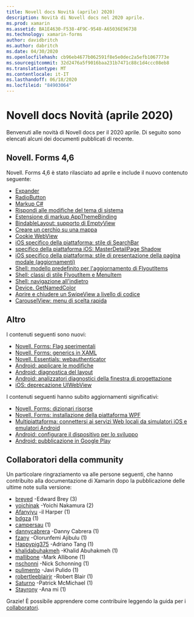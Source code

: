 ```yaml
---
title: Novell docs Novità (aprile) 2020)
description: Novità di Novell docs nel 2020 aprile.
ms.prod: xamarin
ms.assetid: BA1E4630-F538-4F9C-9548-A65036E96738
ms.technology: xamarin-forms
author: davidbritch
ms.author: dabritch
ms.date: 04/30/2020
ms.openlocfilehash: cb96eb4677b062591f8e5e0dec2a5efb1067773e
ms.sourcegitcommit: 32d2476a5f9016baa231b7471c88c1d4ccc08eb8
ms.translationtype: MT
ms.contentlocale: it-IT
ms.lasthandoff: 06/18/2020
ms.locfileid: "84903064"
---
```

# <a name="xamarin-docs-whats-new-april-2020"></a>Novell docs Novità (aprile 2020)

Benvenuti alle novità di Novell docs per il 2020 aprile. Di seguito sono elencati alcuni dei documenti pubblicati di recente.

## <a name="xamarinforms-46"></a>Novell. Forms 4,6

Novell. Forms 4,6 è stato rilasciato ad aprile e include il nuovo contenuto seguente:

- [Expander](~/xamarin-forms/user-interface/expander.md)
- [RadioButton](~/xamarin-forms/user-interface/radiobutton.md)
- [Markup C#](~/xamarin-forms/user-interface/csharp-markup.md)
- [Rispondi alle modifiche del tema di sistema](~/xamarin-forms/user-interface/theming/system-theme-changes.md)
- [Estensione di markup AppThemeBinding](~/xamarin-forms/xaml/markup-extensions/consuming.md#appthemebinding-markup-extension)
- [BindableLayout: supporto di EmptyView](~/xamarin-forms/user-interface/layouts/bindable-layouts.md)
- [Creare un cerchio su una mappa](~/xamarin-forms/user-interface/map/polygons.md#create-a-circle)
- [Cookie WebView](~/xamarin-forms/user-interface/webview.md#cookies)
- [iOS specifico della piattaforma: stile di SearchBar](~/xamarin-forms/platform/ios/searchbar-style.md)
- [specifico della piattaforma iOS: MasterDetailPage Shadow](~/xamarin-forms/platform/ios/masterdetailpage-shadow.md)
- [iOS specifico della piattaforma: stile di presentazione della pagina modale (aggiornamenti)](~/xamarin-forms/platform/ios/page-presentation-style.md)
- [Shell: modello predefinito per l'aggiornamento di FlyoutItems](~/xamarin-forms/app-fundamentals/shell/flyout.md#default-template-for-flyoutitems)
- [Shell: classi di stile FlyoutItem e MenuItem](~/xamarin-forms/app-fundamentals/shell/flyout.md#flyoutitem-and-menuitem-style-classes)
- [Shell: navigazione all'indietro](~/xamarin-forms/app-fundamentals/shell/navigation.md#backwards-navigation)
- [Device. GetNamedColor](~/xamarin-forms/platform/device.md#devicegetnamedcolor)
- [Aprire e chiudere un SwipeView a livello di codice](~/xamarin-forms/user-interface/swipeview.md#open-and-close-a-swipeview-programmatically)
- [CarouselView: menu di scelta rapida](~/xamarin-forms/user-interface/carouselview/populate-data.md#context-menus)

## <a name="other"></a>Altro

I contenuti seguenti sono nuovi:

- [Novell. Forms: Flag sperimentali](~/xamarin-forms/internals/experimental-flags.md)
- [Novell. Forms: generics in XAML](~/xamarin-forms/xaml/generics.md)
- [Novell. Essentials: webauthenticator](~/essentials/web-authenticator.md?context=xamarin%2Fxamarin-forms)
- [Android: applicare le modifiche](~/android/deploy-test/apply-changes.md)
- [Android: diagnostica del layout](~/android/user-interface/android-designer/diagnostics.md)
- [Android: analizzatori diagnostici della finestra di progettazione](~/android/user-interface/android-designer/diagnostic-analyzers.md)
- [iOS: deprecazione UIWebView](~/ios/user-interface/controls/webview.md#uiwebview-deprecation)

I contenuti seguenti hanno subito aggiornamenti significativi:

- [Novell. Forms: dizionari risorse](~/xamarin-forms/xaml/resource-dictionaries.md)
- [Novell. Forms: installazione della piattaforma WPF](~/xamarin-forms/platform/other/wpf.md)
- [Multipiattaforma: connettersi ai servizi Web locali da simulatori iOS e emulatori Android](~/cross-platform/deploy-test/connect-to-local-web-services.md)
- [Android: configurare il dispositivo per lo sviluppo](~/android/get-started/installation/set-up-device-for-development.md)
- [Android: pubblicazione in Google Play](~/android/deploy-test/publishing/publishing-to-google-play/index.md)

## <a name="community-contributors"></a>Collaboratori della community

Un particolare ringraziamento va alle persone seguenti, che hanno contribuito alla documentazione di Xamarin dopo la pubblicazione delle ultime note sulla versione:

- [breyed](https://github.com/breyed) -Edward Brey (3)
- [yoichinak](https://github.com/yoichinak) -Yoichi Nakamura (2)
- [Afanyiyu](https://github.com/Afanyiyu) -il Harper (1)
- [bdgza](https://github.com/bdgza) (1)
- [campersau](https://github.com/campersau) (1)
- [dannycabrera](https://github.com/dannycabrera) -Danny Cabrera (1)
- [fzany](https://github.com/fzany) -Olorunfemi Ajibulu (1)
- [Happypig375](https://github.com/Happypig375) -Adriano Tang (1)
- [khalidabuhakmeh](https://github.com/khalidabuhakmeh) -Khalid Abuhakmeh (1)
- [mallibone](https://github.com/mallibone) -Mark Allibone (1)
- [nschonni](https://github.com/nschonni) -Nick Schonning (1)
- [pulimento](https://github.com/pulimento) -Javi Pulido (1)
- [robertleeblairjr](https://github.com/robertleeblairjr) -Robert Blair (1)
- [Saturno](https://github.com/Saturn) -Patrick McMichael (1)
- [Stayrony](https://github.com/Stayrony) -Ana mi (1)

Grazie! È possibile apprendere come contribuire leggendo la guida per i [collaboratori](https://github.com/MicrosoftDocs/xamarin-docs/blob/live/CONTRIBUTING.md).
